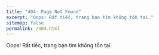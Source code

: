 ```yaml
---
title: "404: Page Not Found"
excerpt: "Oops! Rất tiếc, trang bạn tìm không tồn tại."
sitemap: false
permalink: /404.html
---
```


Oops! Rất tiếc, trang bạn tìm không tồn tại.
